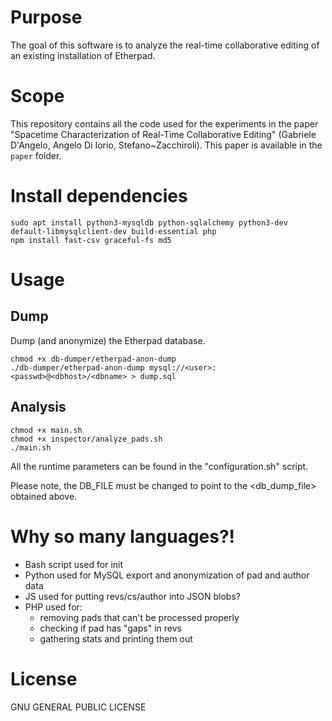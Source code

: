 # Purpose
The goal of this software is to analyze the real-time collaborative editing of an existing installation of Etherpad.

# Scope
This repository contains all the code used for the experiments in the paper "Spacetime Characterization of Real-Time Collaborative Editing" (Gabriele D'Angelo, Angelo Di Iorio, Stefano~Zacchiroli).  This paper is available in the ``paper`` folder.

# Install dependencies
```
sudo apt install python3-mysqldb python-sqlalchemy python3-dev default-libmysqlclient-dev build-essential php
npm install fast-csv graceful-fs md5
```

# Usage

## Dump
Dump (and anonymize) the Etherpad database.

```
chmod +x db-dumper/etherpad-anon-dump
./db-dumper/etherpad-anon-dump mysql://<user>:<passwd>@<dbhost>/<dbname> > dump.sql
```

## Analysis

```
chmod +x main.sh
chmod +x inspector/analyze_pads.sh
./main.sh
```

All the runtime parameters can be found in the "configuration.sh" script.  

Please note, the DB_FILE must be changed to point to the <db_dump_file> obtained above.

# Why so many languages?!
* Bash script used for init
* Python used for MySQL export and anonymization of pad and author data
* JS used for putting revs/cs/author into JSON blobs?
* PHP used for:
  * removing pads that can't be processed properly
  * checking if pad has "gaps" in revs
  * gathering stats and printing them out

# License
GNU GENERAL PUBLIC LICENSE
